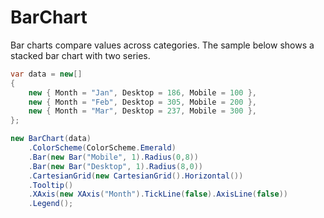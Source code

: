# BarChart

Bar charts compare values across categories. The sample below shows a stacked bar
chart with two series.

```csharp
var data = new[]
{
    new { Month = "Jan", Desktop = 186, Mobile = 100 },
    new { Month = "Feb", Desktop = 305, Mobile = 200 },
    new { Month = "Mar", Desktop = 237, Mobile = 300 },
};

new BarChart(data)
    .ColorScheme(ColorScheme.Emerald)
    .Bar(new Bar("Mobile", 1).Radius(0,8))
    .Bar(new Bar("Desktop", 1).Radius(8,0))
    .CartesianGrid(new CartesianGrid().Horizontal())
    .Tooltip()
    .XAxis(new XAxis("Month").TickLine(false).AxisLine(false))
    .Legend();
```
